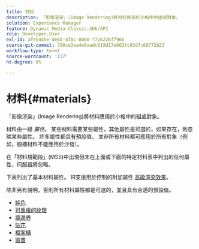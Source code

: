 ```yaml
---
title: 材料
description: 「影像渲染」(Image Rendering)將材料應用於小格中的組或對象。
solution: Experience Manager
feature: Dynamic Media Classic,SDK/API
role: Developer,User
exl-id: 3fe5445e-de85-4f0c-8008-7716226ff966
source-git-commit: 790ce3aa4e9aadc019d17e663fc93d7c69772b23
workflow-type: tm+mt
source-wordcount: '137'
ht-degree: 0%

---
```


# 材料{#materials}

「影像渲染」(Image Rendering)將材料應用於小格中的組或對象。

材料由一組 *屬性*。 某些材料需要某些屬性，其他屬性是可選的，如果存在，則忽略某些屬性。 許多屬性都具有預設值。 並非所有材料都可應用於所有對象（例如，櫥櫃材料不能應用於沙發）。

在「材料規範段」(MSS)中出現但未在上面或下面的特定材料表中列出的任何屬性，伺服器將忽略。

下表列出了基本材料屬性。 IR支援用於控制的附加屬性 [高級渲染效果](../../../../../../ir-api/http-protocol/image-rendering-api-ref/c-ir-http-protocol-ref/c-ir-http-protocol-syntax-and-features/c-ir-advanced-render-effects/c-ir-advanced-render-effects.md#concept-bf8b6d8460244b9cacc7f4a3df4c5281)。

除非另有說明，否則所有材料屬性都是可選的，並且具有合適的預設值。

* [純色](r-ir-solid-colors.md)
* [可重複的紋理](r-ir-repeatable-textures.md)
* [牆邊界](r-ir-wall-borders.md)
* [貼花](r-ir-decals.md)
* [檔案櫃](r-ir-cabinets.md)
* [窗蓋](r-ir-window-coverings.md)
